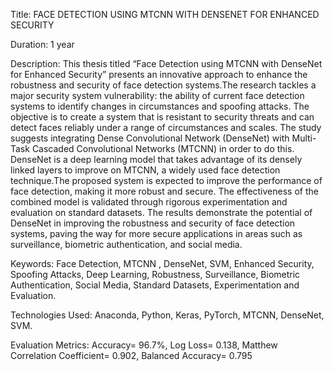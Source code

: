 Title: FACE DETECTION USING MTCNN WITH DENSENET FOR ENHANCED SECURITY

Duration: 1 year

Description: This thesis titled “Face Detection using MTCNN with DenseNet for Enhanced
Security” presents an innovative approach to enhance the robustness and security of
face detection systems.The research tackles a major security system vulnerability:
the ability of current face detection systems to identify changes in circumstances and
spoofing attacks. The objective is to create a system that is resistant to security
threats and can detect faces reliably under a range of circumstances and scales. The
study suggests integrating Dense Convolutional Network (DenseNet) with Multi-Task
Cascaded Convolutional Networks (MTCNN) in order to do this. DenseNet is a
deep learning model that takes advantage of its densely linked layers to improve on
MTCNN, a widely used face detection technique.The proposed system is expected to
improve the performance of face detection, making it more robust and secure. The
effectiveness of the combined model is validated through rigorous experimentation and
evaluation on standard datasets. The results demonstrate the potential of DenseNet
in improving the robustness and security of face detection systems, paving the way
for more secure applications in areas such as surveillance, biometric authentication,
and social media.

Keywords: Face Detection, MTCNN , DenseNet, SVM, Enhanced Security, Spoofing
Attacks, Deep Learning, Robustness, Surveillance, Biometric Authentication, Social
Media, Standard Datasets, Experimentation and Evaluation.

Technologies Used: Anaconda, Python, Keras, PyTorch, MTCNN, DenseNet, SVM.

Evaluation Metrics: Accuracy= 96.7%, Log Loss= 0.138, Matthew Correlation Coefficient= 0.902, Balanced Accuracy= 0.795
